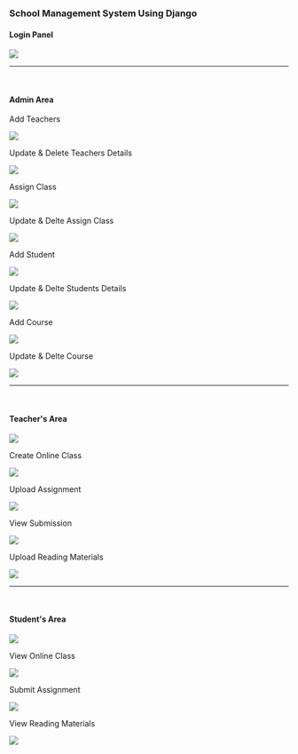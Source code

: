 <h3> School Management System Using Django </h3>

<h4>Login Panel</h4>

<img src="img/login.png">
<hr>
<br>
<h4>Admin Area</h4>
<p>Add Teachers</p>
<img src="img/add_teacher.png">
<p>Update & Delete Teachers Details</p>
<img src="img/update_teachers.png">
<p>Assign Class</p>
<img src="img/assign_class.png">
<p>Update & Delte Assign Class</p>
<img src="img/view_assign_class.png">
<p>Add Student</p> 
<img src="img/add_student.png">
<p>Update & Delte Students Details</p>
<img src="img/view_student.png">
<p>Add Course</p>
<img src="img/add_course.png">
<p>Update & Delte Course</p>
<img src="img/view_course.png">
<hr>
<br>
<h4>Teacher's Area</h4>
<img src="img/teacher_home.png">
<p>Create Online Class</p>
<img src="img/teacher_class.png">
<p>Upload Assignment</p></p>
<img src="img/teacher_assignment_create.png">
<p>View Submission</p>
<img src="img/view_submission.png">
<p>Upload Reading Materials</p>
<img src="img/upload_reading.png">
<hr>
<br>
<h4>Student's Area</h4>
<img src="img/student_home.png">
<p>View Online Class</p>
<img src="img/online_class.png">
<p>Submit Assignment</p>
<img src="img/assignment_submit.png">
<p>View Reading Materials</p>
<img src="img/reading_met.png">